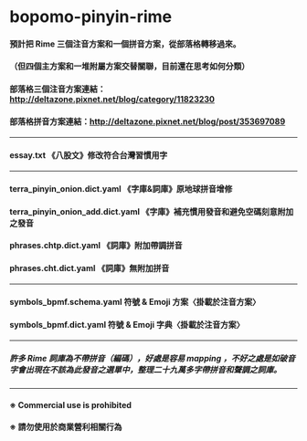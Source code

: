 # bopomo-pinyin-rime
#### 預計把 Rime 三個注音方案和一個拼音方案，從部落格轉移過來。
#### （但四個主方案和一堆附屬方案交替關聯，目前還在思考如何分類）
#### 部落格三個注音方案連結：http://deltazone.pixnet.net/blog/category/11823230
#### 部落格拼音方案連結：http://deltazone.pixnet.net/blog/post/353697089
---
#### essay.txt 《八股文》修改符合台灣習慣用字
---
#### terra_pinyin_onion.dict.yaml 《字庫&詞庫》原地球拼音增修
#### terra_pinyin_onion_add.dict.yaml 《字庫》補充慣用發音和避免空碼刻意附加之發音
#### phrases.chtp.dict.yaml 《詞庫》附加帶調拼音
#### phrases.cht.dict.yaml 《詞庫》無附加拼音
---
#### symbols_bpmf.schema.yaml  符號 & Emoji 方案〈掛載於注音方案〉
#### symbols_bpmf.dict.yaml  符號 & Emoji 字典〈掛載於注音方案〉
---
##### 許多 Rime 詞庫為不帶拼音（編碼），好處是容易 mapping ，不好之處是如破音字會出現在不該為此發音之選單中，整理二十九萬多字帶拼音和聲調之詞庫。
---
#### ※ Commercial use is prohibited
#### ※ 請勿使用於商業營利相關行為
